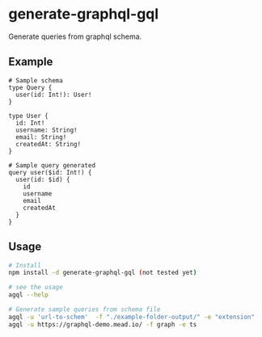 # generate-graphql-gql

Generate queries from graphql schema.

## Example

```gql
# Sample schema
type Query {
  user(id: Int!): User!
}

type User {
  id: Int!
  username: String!
  email: String!
  createdAt: String!
}
```

```gql
# Sample query generated
query user($id: Int!) {
  user(id: $id) {
    id
    username
    email
    createdAt
  }
}
```

## Usage

```bash
# Install
npm install -d generate-graphql-gql (not tested yet)

# see the usage
agql --help

# Generate sample queries from schema file
agql -u 'url-to-schem'  -f "./example-folder-output/" -e "extension"
agql -u https://graphql-demo.mead.io/ -f graph -e ts
```
